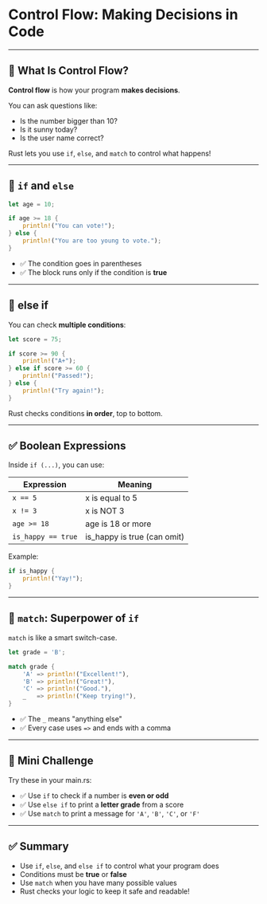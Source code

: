 # Control Flow: Making Decisions in Code

---

## 🤔 What Is Control Flow?

**Control flow** is how your program **makes decisions**.

You can ask questions like:

- Is the number bigger than 10?
- Is it sunny today?
- Is the user name correct?

Rust lets you use `if`, `else`, and `match` to control what happens!

---

## 🔀 `if` and `else`

```rust
let age = 10;

if age >= 18 {
    println!("You can vote!");
} else {
    println!("You are too young to vote.");
}
```

- ✅ The condition goes in parentheses
- ✅ The block runs only if the condition is **true**

---

## 🔁 else if

You can check **multiple conditions**:

```rust
let score = 75;

if score >= 90 {
    println!("A+");
} else if score >= 60 {
    println!("Passed!");
} else {
    println!("Try again!");
}
```

Rust checks conditions **in order**, top to bottom.

---

## ✅ Boolean Expressions

Inside `if (...)`, you can use:

| Expression         | Meaning                      |
| ------------------ | ---------------------------- |
| `x == 5`           | x is equal to 5              |
| `x != 3`           | x is NOT 3                   |
| `age >= 18`        | age is 18 or more            |
| `is_happy == true` | is\_happy is true (can omit) |

Example:

```rust
if is_happy {
    println!("Yay!");
}
```

---

## 🧠 `match`: Superpower of `if`

`match` is like a smart switch-case.

```rust
let grade = 'B';

match grade {
    'A' => println!("Excellent!"),
    'B' => println!("Great!"),
    'C' => println!("Good."),
    _   => println!("Keep trying!"),
}
```

- ✅ The `_` means "anything else"
- ✅ Every case uses `=>` and ends with a comma

---

## 🧪 Mini Challenge

Try these in your main.rs:

- ✅ Use `if` to check if a number is **even or odd**
- ✅ Use `else if` to print a **letter grade** from a score
- ✅ Use `match` to print a message for `'A'`, `'B'`, `'C'`, or `'F'`

---

## ✅ Summary

- Use `if`, `else`, and `else if` to control what your program does
- Conditions must be **true** or **false**
- Use `match` when you have many possible values
- Rust checks your logic to keep it safe and readable!
